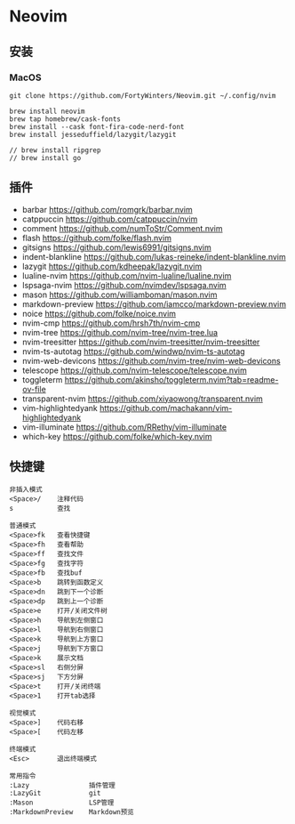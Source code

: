 # Neovim

## 安装

### MacOS

```
git clone https://github.com/FortyWinters/Neovim.git ~/.config/nvim

brew install neovim
brew tap homebrew/cask-fonts
brew install --cask font-fira-code-nerd-font
brew install jesseduffield/lazygit/lazygit

// brew install ripgrep
// brew install go
```

## 插件

-   barbar https://github.com/romgrk/barbar.nvim
-   catppuccin https://github.com/catppuccin/nvim
-   comment https://github.com/numToStr/Comment.nvim
-   flash https://github.com/folke/flash.nvim
-   gitsigns https://github.com/lewis6991/gitsigns.nvim
-   indent-blankline https://github.com/lukas-reineke/indent-blankline.nvim
-   lazygit https://github.com/kdheepak/lazygit.nvim
-   lualine-nvim https://github.com/nvim-lualine/lualine.nvim
-   lspsaga-nvim https://github.com/nvimdev/lspsaga.nvim
-   mason https://github.com/williamboman/mason.nvim
-   markdown-preview https://github.com/iamcco/markdown-preview.nvim
-   noice https://github.com/folke/noice.nvim
-   nvim-cmp https://github.com/hrsh7th/nvim-cmp
-   nvim-tree https://github.com/nvim-tree/nvim-tree.lua
-   nvim-treesitter https://github.com/nvim-treesitter/nvim-treesitter
-   nvim-ts-autotag https://github.com/windwp/nvim-ts-autotag
-   nvim-web-devicons https://github.com/nvim-tree/nvim-web-devicons
-   telescope https://github.com/nvim-telescope/telescope.nvim
-   toggleterm https://github.com/akinsho/toggleterm.nvim?tab=readme-ov-file
-   transparent-nvim https://github.com/xiyaowong/transparent.nvim
-   vim-highlightedyank https://github.com/machakann/vim-highlightedyank
-   vim-illuminate https://github.com/RRethy/vim-illuminate
-   which-key https://github.com/folke/which-key.nvim

## 快捷键

```
非插入模式
<Space>/    注释代码
s           查找

普通模式
<Space>fk   查看快捷键
<Space>fh   查看帮助
<Space>ff   查找文件
<Space>fg   查找字符
<Space>fb   查找buf
<Space>b    跳转到函数定义
<Space>dn   跳到下一个诊断
<Space>dp   跳到上一个诊断
<Space>e    打开/关闭文件树
<Space>h    导航到左侧窗口
<Space>l    导航到右侧窗口
<Space>k    导航到上方窗口
<Space>j    导航到下方窗口
<Space>k    展示文档
<Space>sl   右侧分屏
<Space>sj   下方分屏
<Space>t    打开/关闭终端
<Space>1    打开tab选择

视觉模式
<Space>]    代码右移
<Space>[    代码左移

终端模式
<Esc>       退出终端模式

常用指令
:Lazy               插件管理
:LazyGit            git
:Mason              LSP管理
:MarkdownPreview    Markdown预览
```
